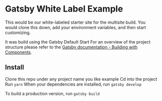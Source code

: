 # Gatsby White Label Example
This would be our white-labeled starter site for the multisite build. You would clone this down, add your environment variables, and then start customizing.

It was build using the Gatsby Default Start
For an overview of the project structure please refer to the [Gatsby documentation - Building with Components](https://www.gatsbyjs.org/docs/building-with-components/).

## Install
Clone this repo under any project name you like example
Cd into the project
Run `yarn`
When your dependencies are installed, run `gatsby develop`

To build a production version, run `gatsby build`
